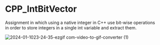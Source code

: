 # CPP_IntBitVector
  Assignment in which using a native integer in C++ use bit-wise operations in order to store integers in a single int variable and extract them. 
  
![2024-01-1023-24-35-ezgif com-video-to-gif-converter (1)](https://github.com/Kingerthanu/CPP_IntBitVector/assets/76754592/8144d269-fdf1-40b2-90a1-c7d757c2e9fc)
